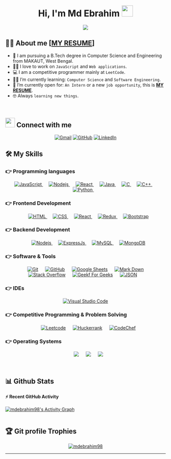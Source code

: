 <h1 align="center">Hi, I'm Md Ebrahim <img src="https://media.giphy.com/media/hvRJCLFzcasrR4ia7z/giphy.gif" width="35"></h1>
<p align="center">
  <a href="https://github.com/DenverCoder1/readme-typing-svg"><img src="https://readme-typing-svg.herokuapp.com?center=true&vCenter=true&lines=Computer+Science+Student;Enthusiastic+Javascript+developer;Always+learning+new+things"></a>
</p>

## :sassy_man: About me [**[MY RESUME](https://drive.google.com/file/d/18aLbgY7IkHP_Pd5jOpO53AFcQrJpkbwo/view?usp=sharing)**]
- :school: I am pursuing a B.Tech degree in Computer Science and Engineering from MAKAUT, West Bengal.
- :technologist: I love to work on `JavaScript` and `Web applications`.
- :computer: I am a competitive programmer mainly at `LeetCode`.
- :student: I’m currently learning: `Computer Science` and `Software Engineering`.
- :thinking: I’m currently open for: `An Intern` or a new `job opportunity`, this is **[MY RESUME](https://drive.google.com/file/d/18aLbgY7IkHP_Pd5jOpO53AFcQrJpkbwo/view?usp=sharing)**.
- :nerd_face: Always `learning new things`.

<br>


## <img src="https://media.giphy.com/media/iY8CRBdQXODJSCERIr/giphy.gif" width="30px"> Connect with me
<p align="center">
	<a href="mailto:mdebrahim742148@gmail.com"><img img src="https://img.shields.io/badge/gmail-%23EA4335.svg?style=plastic&logo=gmail&logoColor=white" alt="Gmail"/></a>
	<a href="https://github.com/mdebrahim98"><img src="https://img.shields.io/badge/github-%23181717.svg?style=plastic&logo=github&logoColor=white" alt="GitHub"/></a>
	<a href="https://wa.me/6303590387"></a>
	<a href="https://www.linkedin.com/in/mdebrahim98/"><img src="https://img.shields.io/badge/linkedin-%230A66C2.svg?style=plastic&logo=linkedin&logoColor=white" alt="LinkedIn"/></a>
</p>


## 🛠️ My Skills

### 👉 Programming languages

<p align="center"> 
   <a href="https://developer.mozilla.org/en-US/docs/Web/JavaScript" target="_blank"> 
    <img alt="JavaScript" src="https://img.shields.io/badge/JavaScript%20-%23F7DF1E.svg?style=plastic&logo=javascript&logoColor=black">
   </a>
  &emsp; 
   <a href="https://nodejs.org/en" target="_blank"> 
    <img alt="Nodejs" src="https://img.shields.io/badge/Nodejs%20-%23F7DF1E.svg?style=plastic&logo=javascript&logoColor=black">
   </a>
   &emsp; 
	
   <a href="https://react.dev/" target="_blank"> 
    <img alt="React" src="https://img.shields.io/badge/React%20-%23F7DF1E.svg?style=plastic&logo=react&logoColor=black">
   </a>
   &emsp; 
  
  
<a href="https://www.java.com" target="_blank"> 
    <img alt="Java" src="https://img.shields.io/badge/Java-%23007396.svg?style=plastic&logo=java&logoColor=white">
  </a>
&emsp;
<a href="https://www.cprogramming.com/" target="_blank"> 
    <img alt="C" src="https://img.shields.io/badge/C%20-%232370ED.svg?style=plastic&logo=c&logoColor=white">
  </a> &emsp;
  <a href="https://www.w3schools.com/cpp/" target="_blank"> 
    <img alt="C++" src="https://img.shields.io/badge/C++%20-%2300599C.svg?style=plastic&logo=c%2B%2B&logoColor=white">
  </a> 
  &emsp;
  <a href="https://www.python.org/" target="_blank"> 
    <img alt="Python" src="https://img.shields.io/badge/Python%20-%23F7DF1E.svg?style=plastic&logo=Python&logoColor=black">
  </a> 
  &emsp;
</p>

### 👉 Frontend Development
<p align="center"> 
  &emsp; 
  <a href="https://www.w3.org/html/" target="_blank"> 
   <img alt="HTML" src="https://img.shields.io/badge/HTML5%20-%23E34F26.svg?style=plastic&logo=html5&logoColor=white">
  </a>   
  &emsp;
  <a href="https://www.w3schools.com/css/" target="_blank">
    <img alt="CSS" src="https://img.shields.io/badge/CSS%20-%231572B6.svg?style=plastic&logo=css3&logoColor=white">
  </a> 
&emsp;
  <a href="https://react.dev/" target="_blank"> 
    <img alt="React" src="https://img.shields.io/badge/React%20-%23F7DF1E.svg?style=plastic&logo=react&logoColor=black">
   </a>
&emsp;
  <a href="https://redux.js.org/" target="_blank"> 
    <img alt="Redux" src="https://img.shields.io/badge/Redux%20-%23F7DF1E.svg?style=plastic&logo=redux&logoColor=black">
   </a>
&emsp;
  <a href="https://getbootstrap.com/" target="_blank"> 
    <img alt="Bootstrap" src="https://img.shields.io/badge/Bootstrap%20-%23F7DF1E.svg?style=plastic&logo=Bootstrap&logoColor=black">
   </a>
</p>

### 👉 Backend Development
<p align="center"> 
  &emsp; 
   <a href="https://nodejs.org/en" target="_blank"> 
    <img alt="Nodejs" src="https://img.shields.io/badge/Nodejs%20-%23F7DF1E.svg?style=plastic&logo=javascript&logoColor=black">
   </a>
&emsp; 
   <a href="https://expressjs.com/" target="_blank"> 
    <img alt="ExpressJs" src="https://img.shields.io/badge/Express%20-%23F7DF1E.svg?style=plastic&logo=express&logoColor=black">
   </a>
&emsp; 
   <a href="https://www.mysql.com/" target="_blank"> 
    <img alt="MySQL" src="https://img.shields.io/badge/MySQL%20-%23F7DF1E.svg?style=plastic&logo=MySQL&logoColor=black">
   </a>
&emsp; 
   <a href="https://www.mongodb.com/" target="_blank"> 
    <img alt="MongoDB" src="https://img.shields.io/badge/MongoDB%20-%23F7DF1E.svg?style=plastic&logo=MongoDB&logoColor=black">
   </a>
</p>

 ### 👉 Software & Tools
 
<p align="center">
  &emsp;
    <a href="#"><img alt="Git" src="https://img.shields.io/badge/Git%20-%23F05033.svg?style=plastic&logo=git&logoColor=white"></a>
  &emsp;
    <a href="#"><img alt="GitHub" src="https://img.shields.io/badge/github-%23181717.svg?style=plastic&logo=github&logoColor=white"></a>
  &emsp;
    <a href="#"><img alt="Google Sheets" src="https://img.shields.io/badge/Google%20Sheets%20-%2334A853.svg?style=plastic&logo=google%20sheets&logoColor=white"></a>
  &emsp;
    <a href="#"><img alt="Mark Down" src="https://img.shields.io/badge/Markdown-000000?style=plastic&logo=markdown&logoColor=white"></a>
  &emsp;
    <a href="#"><img alt="Stack Overflow" src="https://img.shields.io/badge/-Stack%20Overflow-FE7A16?style=plastic&logo=stack-overflow&logoColor=white"></a>
  &emsp;
    <a href="#"><img alt="Geekf For Geeks" src="https://img.shields.io/badge/geeksforgeeks-%230F9D58.svg?style=plastic&logo=geeksforgeeks&logoColor=white"></a>
  &emsp;
    <a href="#"><img alt="JSON" img src="https://img.shields.io/badge/json-%23000000.svg?style=plastic&logo=json&logoColor=white"></a>
  &emsp;
</p>

 ### 👉 IDEs
 
<p align="center">
  &emsp;
    <a href="#"><img alt="Visual Studio Code" src="https://img.shields.io/badge/Visual%20Studio%20Code-0078d7.svg?style=plastic&logo=visual-studio-code&logoColor=white"></a>
  &emsp;
</p>

 ### 👉 Competitive Programming & Problem Solving
 
<p align="center">
  &emsp;
    <a href="#"><img alt = "Leetcode" src="https://img.shields.io/badge/leetcode%20-%23FFA116.svg?style=plastic&logo=leetcode&logoColor=black" /></a>
  &emsp;
    <a href="#"><img alt = "Huckerrank" src="https://img.shields.io/badge/hackerrank-%232EC866.svg?style=plastic&logo=hackerrank&logoColor=white" /></a>
  &emsp;
    <a href="#"><img alt = "CodeChef" src="https://img.shields.io/badge/codechef-%235B4638.svg?style=plastic&logo=codechef&logoColor=white" /></a
</p>

 ### 👉 Operating Systems
 
<p align="center">
  &emsp;
    <a href="#"><img src="https://img.shields.io/badge/Linux-FCC624?style=plastic&logo=linux&logoColor=black"></a>
  &emsp;
    <a href="#"><img src="https://img.shields.io/badge/Ubuntu-E95420?style=plastic&logo=ubuntu&logoColor=white"></a>
  &emsp;
    <a href="#"><img src="https://img.shields.io/badge/Windows-0078D6?style=plastic&logo=windows&logoColor=white"></a>	  
</p>

<br/>

## 📊 Github Stats
  <summary><b>⚡ Recent GitHub Activity</b></summary>
  <br/>
   <a href="https://github.com/mdebrahim98"><img alt="mdebrahim98's Activity Graph" src="https://activity-graph.herokuapp.com/graph?username=mdebrahim98&custom_title=mdebrahim98's%20Contribution%20Graph&theme=react-dark" /></a>
  <br/>


<br/>

## :trophy: Git profile Trophies

<p align="center"> <a href="https://github.com/ryo-ma/github-profile-trophy"><img src="https://github-profile-trophy.vercel.app/?username=mdebrahim98&layout=compact&theme=algolia" alt="mdebrahim98" /></a> </p>

-----
